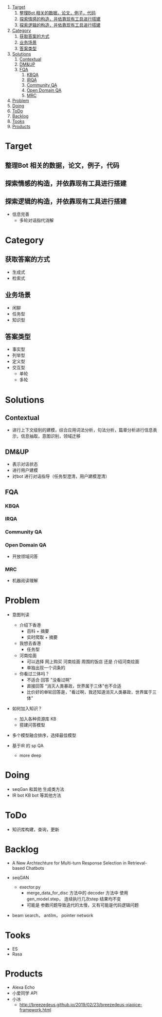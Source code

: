 <!-- TOC -->

1. [Target](#target)
    1. [整理Bot 相关的数据，论文，例子，代码](#整理bot-相关的数据论文例子代码)
    2. [探索情感的构造，并依靠现有工具进行搭建](#探索情感的构造并依靠现有工具进行搭建)
    3. [探索逻辑的构造，并依靠现有工具进行搭建](#探索逻辑的构造并依靠现有工具进行搭建)
2. [Category](#category)
    1. [获取答案的方式](#获取答案的方式)
    2. [业务场景](#业务场景)
    3. [答案类型](#答案类型)
3. [Solutions](#solutions)
    1. [Contextual](#contextual)
    2. [DM&UP](#dmup)
    3. [FQA](#fqa)
        1. [KBQA](#kbqa)
        2. [IRQA](#irqa)
        3. [Community QA](#community-qa)
        4. [Open Domain QA](#open-domain-qa)
        5. [MRC](#mrc)
4. [Problem](#problem)
5. [Doing](#doing)
6. [ToDo](#todo)
7. [Backlog](#backlog)
8. [Tooks](#tooks)
9. [Products](#products)

<!-- /TOC -->
# Target
## 整理Bot 相关的数据，论文，例子，代码
## 探索情感的构造，并依靠现有工具进行搭建
## 探索逻辑的构造，并依靠现有工具进行搭建
+ 信息完善
    + 多轮对话指代消解

# Category
## 获取答案的方式
+ 生成式
+ 检索式

## 业务场景
+ 闲聊
+ 任务型
+ 知识型

## 答案类型
+ 事实型
+ 列举型
+ 定义型
+ 交互型
  + 单轮
  + 多轮

# Solutions
## Contextual
+ 进行上下文级别的建模，综合应用词法分析，句法分析，篇章分析进行信息表示，信息抽取，意图识别，领域迁移

## DM&UP
+ 表示对话状态
+ 进行用户建模
+ 对bot 进行对话指导（任务型澄清，用户建模澄清）

## FQA
### KBQA

### IRQA

### Community QA

### Open Domain QA
+ 开放领域问答

### MRC
+ 机器阅读理解

# Problem

+ 意图判读
    + 介绍下香港
        + 百科 + 摘要
        + 实时爬取 + 摘要
    + 我想去香港
        + 任务型
    + 河南烩面
        + 可以选择 网上购买 河南烩面 周围的饭店 还是 介绍河南烩面 
        + 单独出现一个词条的
    + 你看过三体吗？
        + 不适合 回答 "没看过啊"
        + 直接回答 “消灭人类暴政，世界属于三体"也不合适
        + 比价好的单轮回答是，"看过啊，我还知道消灭人类暴政，世界属于三体"
        

+ 如何加入知识？
    + 加入各种资源库 KB 
    + 搭建问答模型
+ 多个模型融合排序，选择最佳模型

+ 基于IR 的 sp QA
    + more deep 


# Doing
+ seqGan 和其他 生成类方法
+ IR bot KB bot 等其他方法

# ToDo
+ 知识库构建，查询，更新

# Backlog
+ A New Archtechture for Multi-turn Response Selection in Retrieval-based Chatbots
+ seqGAN
    + exector.py 
        + merge_data_for_disc 方法中的 decoder 方法中 使用 gen_model.step， 连续执行几次step 结果均不变
        + 可能是 参数问题导致迭代的太慢，又有可能是代码逻辑问题

+ beam search， antilm， pointer network

# Tooks
+ ES
+ Rasa

# Products
+ Alexa Echo
+ 小爱同学 API
+ 小冰
    + http://breezedeus.github.io/2019/02/23/breezedeus-xiaoice-framework.html

